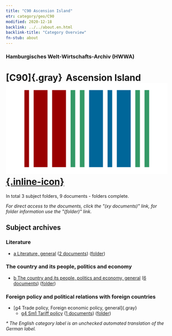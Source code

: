 ```yaml
---
title: "C90 Ascension Island"
etr: category/geo/C90
modified: 2020-12-18
backlink: ../../about.en.html
backlink-title: "Category Overview"
fn-stub: about
---
```


### Hamburgisches Welt-Wirtschafts-Archiv (HWWA)
# [C90]{.gray}&#8201; Ascension Island&#160; [![Wikidata item](/images/Wikidata-logo.svg){.inline-icon}](http://www.wikidata.org/entity/Q46197)





In total 3 subject folders, 9 documents - folders complete.

_For direct access to the documents, click the "(xy documents)" link, for folder information use the "(folder)" link._

## Subject archives



### Literature

- [a Literature, general](../../../subject/about.en.html#a) (<a href="https://dfg-viewer.de/show/?tx_dlf[id]=https://pm20.zbw.eu/mets/sh/1414xx/141451/1423xx/142393/public.mets.en.xml" target="_blank">2 documents</a>) ([folder](http://purl.org/pressemappe20/folder/sh/141451,142393))

### The country and its people, politics and economy

- [b The country and its people, politics and economy, general](../../../subject/about.en.html#b) (<a href="https://dfg-viewer.de/show/?tx_dlf[id]=https://pm20.zbw.eu/mets/sh/1414xx/141451/1441xx/144196/public.mets.en.xml" target="_blank">6 documents</a>) ([folder](http://purl.org/pressemappe20/folder/sh/141451,144196))

### Foreign policy and political relations with foreign countries

- [g4 Trade policy, Foreign economic policy, general]{.gray}
  - [g4 Sm1 Tariff policy](../../../subject/about.en.html#g4_Sm1) (<a href="https://dfg-viewer.de/show/?tx_dlf[id]=https://pm20.zbw.eu/mets/sh/1414xx/141451/1634xx/163419/public.mets.en.xml" target="_blank">1 documents</a>) ([folder](http://purl.org/pressemappe20/folder/sh/141451,163419))


_* The English category label is an unchecked automated translation of the German label._

